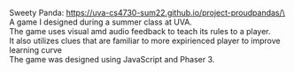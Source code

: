 Sweety Panda: https://uva-cs4730-sum22.github.io/project-proudpandas/\
A game I designed during a summer class at UVA.\
The game uses visual amd audio feedback to teach its rules to a player.\
It also utilizes clues that are familiar to more expirienced player to improve learning curve\
The game was designed using JavaScript and Phaser 3.

